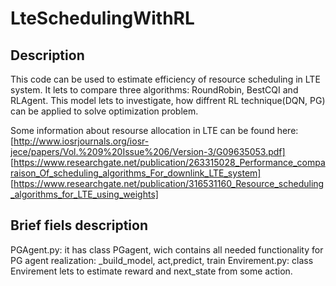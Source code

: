 # LteSchedulingWithRL

Description
-----------------------------------

This code can be used to estimate efficiency of resource scheduling  in LTE system.
It lets to compare three algorithms: RoundRobin, BestCQI and RLAgent.
This model lets to investigate, how diffrent RL technique(DQN, PG) can be applied to solve optimization problem.

Some information about resourse allocation in LTE can be found here:
[http://www.iosrjournals.org/iosr-jece/papers/Vol.%209%20Issue%206/Version-3/G09635053.pdf]
[https://www.researchgate.net/publication/263315028_Performance_comparaison_Of_scheduling_algorithms_For_downlink_LTE_system]
[https://www.researchgate.net/publication/316531160_Resource_scheduling_algorithms_for_LTE_using_weights]

Brief fiels description
-----------------------------------

PGAgent.py: it has class PGagent, wich contains all needed functionality for PG agent realization: _build_model, act,predict, train
Envirement.py: class Envirement lets to estimate reward and next_state from some action.

